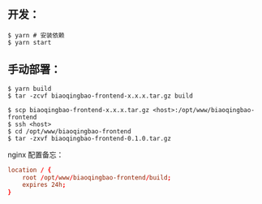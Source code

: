 ## 开发：
```bashs
$ yarn # 安装依赖
$ yarn start
```

## 手动部署：
```
$ yarn build
$ tar -zcvf biaoqingbao-frontend-x.x.x.tar.gz build

$ scp biaoqingbao-frontend-x.x.x.tar.gz <host>:/opt/www/biaoqingbao-frontend
$ ssh <host>
$ cd /opt/www/biaoqingbao-frontend
$ tar -zxvf biaoqingbao-frontend-0.1.0.tar.gz
```

nginx 配置备忘：
```nginx.conf
location / {
    root /opt/www/biaoqingbao-frontend/build;
    expires 24h;
}
```
